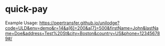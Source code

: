 # quick-pay

Example Usage:
https://peertransfer.github.io/unilodge?code=ULD&env=demo&r=14&a[6]=200&a[7]=500&firstName=John&lastName=Doe&address=Test%20St&city=Boston&country=US&phone=123456789#/
